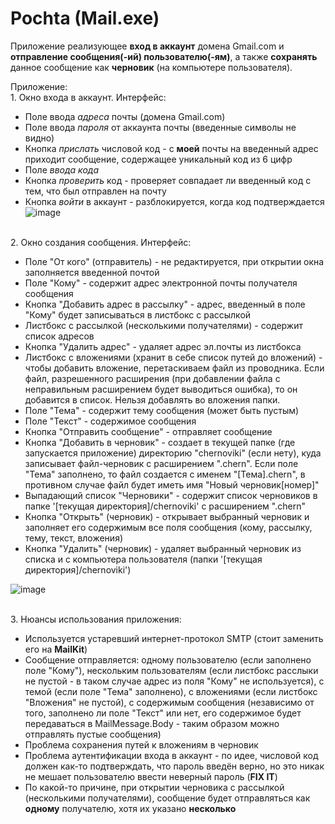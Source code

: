 # Pochta (Mail.exe)
Приложение реализующее **вход в аккаунт** домена Gmail.com и **отправление сообщения(-ий) пользователю(-ям)**, 
а также **сохранять** данное сообщение как **черновик** (на компьютере пользователя).

Приложение:
<br>1. Окно входа в аккаунт. Интерфейс:

  - Поле ввода *адреса* почты (домена Gmail.com)
  - Поле ввода *пароля* от аккаунта почты (введенные символы не видно)
  - Кнопка *прислать* числовой код - с **моей** почты на введенный адрес приходит сообщение, содержащее уникальный код из 6 цифр
  - Поле *ввода кода*
  - Кнопка *проверить* код - проверяет совпадает ли введенный код с тем, что был отправлен на почту
  - Кнопка *войти* в аккаунт - разблокируется, когда код подтверждается
![image](https://user-images.githubusercontent.com/64501652/119622707-13732700-be10-11eb-87b5-fb85c4474626.png)

<br>
2. Окно создания сообщения. Интерфейс:

  - Поле "От кого" (отправитель) - не редактируется, при открытии окна заполняется введенной почтой
  - Поле "Кому" - содержит адрес электронной почты получателя сообщения
  - Кнопка "Добавить адрес в рассылку" - адрес, введенный в поле "Кому" будет записываться в листбокс с рассылкой
  - Листбокс с рассылкой (несколькими получателями) - содержит список адресов
  - Кнопка "Удалить адрес" - удаляет адрес эл.почты из листбокса
  - Листбокс с вложениями (хранит в себе список путей до вложений) - чтобы добавить вложение, перетаскиваем файл из проводника. 
  Если файл, разрешенного расширения (при добавлении файла с неправильным расширением будет выводиться ошибка), то он добавится в список. Нельзя добавлять во вложения папки.
  - Поле "Тема" - содержит тему сообщения (может быть пустым)
  - Поле "Текст" - содержимое сообщения
  - Кнопка "Отправить сообщение" - отправляет сообщение
  - Кнопка "Добавить в черновик" - создает в текущей папке (где запускается приложение) директорию "chernoviki" (если нету), 
  куда записывает файл-черновик с расширением ".chern". Если поле "Тема" заполнено, то файл создается с именем "[Тема].chern", в противном случае файл будет иметь имя "Новый черновик[номер]"
  - Выпадающий список "Черновики" - содержит список черновиков в папке '[текущая директория]/chernoviki' с расширением ".chern"
  - Кнопка "Открыть" (черновик) - открывает выбранный черновик и заполняет его содержимым все поля сообщения (кому, рассылку, тему, текст, вложения)
  - Кнопка "Удалить" (черновик) - удаляет выбранный черновик из списка и с компьютера пользователя (папки '[текущая директория]/chernoviki')
  
  ![image](https://user-images.githubusercontent.com/64501652/119622802-2a197e00-be10-11eb-967c-fa67cda56ff6.png)
  
<br>
3. Нюансы использования приложения:

  - Используется устаревший интернет-протокол SMTP (стоит заменить его на **MailKit**)
  - Сообщение отправляется: одному пользователю (если заполнено поле "Кому"), нескольким пользователям (если листбокс расслыки не пустой - в таком случае адрес из поля "Кому" не используется), с темой (если поле "Тема" заполнено), с вложениями (если листбокс "Вложения" не пустой), с содержимым сообщения (независимо от того, заполнено ли поле "Текст" или нет, его содержимое будет передаваться в MailMessage.Body - таким образом можно отправлять пустые сообщения)
  - Проблема сохранения путей к вложениям в черновик 
  - Проблема аутентификации входа в аккаунт - по идее, числовой код должен как-то подтверждать, что пароль введён верно, но это никак не мешает пользователю ввести неверный пароль (**FIX IT**)
  - По какой-то причине, при открытии черновика с рассылкой (несколькими получателями), сообщение будет отправляться как **одному** получателю, хотя их указано **несколько**
